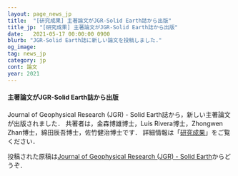 ```yaml
---
layout: page_news_jp
title:  "[研究成果] 主著論文がJGR-Solid Earth誌から出版"
title_jp: "[研究成果] 主著論文がJGR-Solid Earth誌から出版"
date:   2021-05-17 00:00:00 0900
blurb: "JGR-Solid Earth誌に新しい論文を投稿しました."
og_image:
tag: news_jp
category: jp
cont: 論文
year: 2021
---
```


#### **主著論文がJGR-Solid Earth誌から出版**

Journal of Geophysical Research (JGR) - Solid Earth誌から，新しい主著論文が出版されました．
共著者は，金森博雄博士，Luis Rivera博士，Zhongwen Zhan博士，綿田辰吾博士，佐竹健治博士です．
詳細情報は「[研究成果](https://osm3dan.github.io/jp/publications)」をご覧ください．

投稿された原稿は[Journal of Geophysical Research (JGR) - Solid Earth](https://doi.org/10.1029/2021JB021693)からどうぞ．
